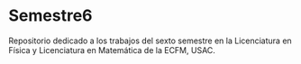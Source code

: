 # Semestre6
Repositorio dedicado a los trabajos del sexto semestre en la Licenciatura en Física y Licenciatura en Matemática de la ECFM, USAC.
